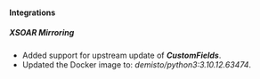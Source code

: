 
#### Integrations

##### XSOAR Mirroring

- Added support for upstream update of ***CustomFields***.
- Updated the Docker image to: *demisto/python3:3.10.12.63474*.
